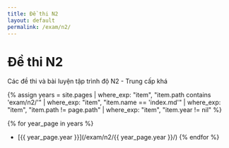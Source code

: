 ```yaml
---
title: Đề thi N2
layout: default
permalink: /exam/n2/
---
```


# Đề thi N2

Các đề thi và bài luyện tập trình độ N2 - Trung cấp khá

{% assign years = site.pages
  | where_exp: "item", "item.path contains 'exam/n2/'"
  | where_exp: "item", "item.name == 'index.md'"
  | where_exp: "item", "item.path != page.path"
  | where_exp: "item", "item.year != nil" %}

{% for year_page in years %}
- [{{ year_page.year }}](/exam/n2/{{ year_page.year }}/)
{% endfor %}
